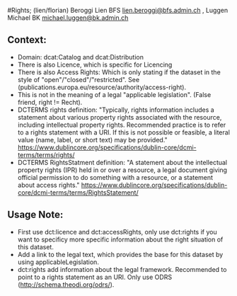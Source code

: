 #Rights; (lien/florian) Beroggi Lien BFS <lien.beroggi@bfs.admin.ch> , Luggen Michael BK <michael.luggen@bk.admin.ch>


## Context:
 * Domain: dcat:Catalog and dcat:Distribution
 * There is also Licence, which is specific for Licencing 
 * There is also Access Rights: Which is only stating if the dataset in the style of "open"/"closed"/"restricted". See (publications.europa.eu/resource/authority/access-right).
 * This is not in the meaning of a legal "applicable legislation". (False friend, right != Recht).
 * DCTERMS rights definition: "Typically, rights information includes a statement about various property rights associated with the resource, including intellectual property rights. Recommended practice is to refer to a rights statement with a URI. If this is not possible or feasible, a literal value (name, label, or short text) may be provided." https://www.dublincore.org/specifications/dublin-core/dcmi-terms/terms/rights/ 
 * DCTERMS RightsStatment definition: "A statement about the intellectual property rights (IPR) held in or over a resource, a legal document giving official permission to do something with a resource, or a statement about access rights." https://www.dublincore.org/specifications/dublin-core/dcmi-terms/terms/RightsStatement/ 

## Usage Note:
 * First use dct:licence and dct:accessRights, only use dct:rights if you want to specificy more specific information about the right situation of this dataset.
 * Add a link to the legal text, which provides the base for this dataset by using applicableLegislation.
 * dct:rights add information about the legal framework. Recommended to point to a rights statement as an URI. Only use ODRS  (http://schema.theodi.org/odrs/).
